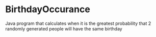 # BirthdayOccurance
Java program that calculates when it is the greatest probability that 2 randomly generated people will have the same birthday
